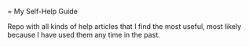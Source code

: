 = My Self-Help Guide

Repo with all kinds of help articles that I find the most useful, most likely because I have used them any time in the past.
